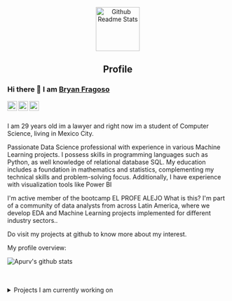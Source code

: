 <p align="center">
 <img width="100px" src="https://res.cloudinary.com/anuraghazra/image/upload/v1594908242/logo_ccswme.svg" align="center" alt="Github Readme Stats" />
 <h2 align="center">Profile</h2>
</p>

### Hi there 👋 I am [Bryan Fragoso](https://Bryan31004.github.io)

<a href="https://www.linkedin.com/in/apurv-shah/">
  <img align="left" alt="Bryan31004's LinkdeIN" width="22px" src="https://cdn.jsdelivr.net/npm/simple-icons@v3/icons/linkedin.svg" />
</a>
<a href="https://leetcode.com/apurvshah123/">
  <img align="left" alt="Bryan31004's Leetcode" width="22px" src="https://cdn.jsdelivr.net/npm/simple-icons@v3/icons/leetcode.svg" />
</a>
<a href="https://medium.com/@apurvshah2604">
  <img align="left" alt="Bryan31004's Leetcode" width="22px" src="https://cdn.jsdelivr.net/npm/simple-icons@v3/icons/medium.svg"/>
</a>
<br />
<br />

<div>
 <p>

I am 29 years old im a lawyer and right now im a student of Computer Science, living in Mexico City. 


Passionate Data Science professional with experience in various Machine Learning projects. I possess skills in programming languages such as Python, as well knowledge of relational database SQL. My education includes a foundation in mathematics and statistics, complementing my technical skills and problem-solving focus.
Additionally, I have experience with visualization tools like Power BI

I'm active member of the bootcamp EL PROFE ALEJO
What is this?
I'm part of a community of data analysts from across Latin America, where we develop EDA and Machine Learning projects implemented for different industry sectors.. 

Do visit my projects at github to know more about my interest. 

</h4>
</div>

<div><p>My profile overview: </p></div>

![Apurv's github stats](https://github-readme-stats.vercel.app/api?username=Bryan31004&show_icons=true)
<br />
<br />
<br />
<details>
<summary>
  Projects I am currently working on
</summary>

<br />

[![ReadMe Card](https://github-readme-stats.vercel.app/api/pin/?username=Bryan31004&repo=Analisis-Covid19)](https://github.com/Bryan31004/Analisis-Covid19)


<br />


![picture](https://raw.githubusercontent.com/saadeghi/saadeghi/master/dino.gif)
</details>
